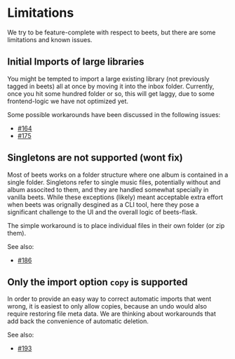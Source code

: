 # Limitations

We try to be feature-complete with respect to beets, but there are some limitations and known issues.

## Initial Imports of large libraries

You might be tempted to import a large existing library (not previously tagged in beets) all at once by moving it into the inbox folder. Currently, once you hit some hundred folder or so, this will get laggy, due to some frontend-logic we have not optimized yet.

Some possible workarounds have been discussed in the following issues:
- [#164](https://github.com/pSpitzner/beets-flask/issues/164)
- [#175](https://github.com/pSpitzner/beets-flask/issues/175)

## Singletons are not supported (wont fix)

Most of beets works on a folder structure where one album is contained in a single folder.
Singletons refer to single music files, potentially without and album associted to them, and they are handled somewhat specially in vanilla beets.
While these exceptions (likely) meant acceptable extra effort when beets was orignally desgined as a CLI tool, here they pose a significant challenge to the UI and the overall logic of beets-flask.

The simple workaround is to place individual files in their own folder (or zip them).

See also:
- [#186](https://github.com/pSpitzner/beets-flask/issues/186#issuecomment-3201103451)

## Only the import option `copy` is supported

In order to provide an easy way to correct automatic imports that went wrong, it is easiest to only allow copies, because an undo would also require restoring file meta data.
We are thinking about workarounds that add back the convenience of automatic deletion.

See also:
- [#193](https://github.com/pSpitzner/beets-flask/issues/193)
